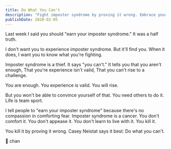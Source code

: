 ```yaml
---
title: Do What You Can't
description: "Fight imposter syndrome by proving it wrong. Embrace your worth, validate your experiences, and conquer challenges with the support of others."
publishDate: 2020-02-05
---
```


Last week I said you should "earn your imposter syndrome."
It was a half truth.

I don't want you to experience imposter syndrome.
But it'll find you.
When it does, I want you to know what you're fighting.

Imposter syndrome is a thief.
It says "you can't."
It tells you that you aren't enough,
That you're experience isn't valid,
That you can't rise to a challenge.

You are enough.
You experience is valid.
You will rise.

But you won't be able to convince yourself of that.
You need others to do it.
Life is team sport.

I tell people to "earn your imposter syndrome" because there's no compassion in comforting fear.
Imposter syndrome is a cancer.
You don't comfort it.
You don't appease it.
You don't learn to live with it.
You kill it.

You kill it by proving it wrong.
Casey Neistat says it best:
Do what you can't.

🚷 chan
